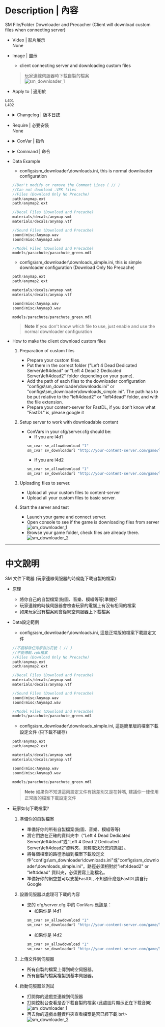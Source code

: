 # Description | 內容
SM File/Folder Downloader and Precacher
(Client will download custom files when connecting server)

* Video | 影片展示
<br/>None

* Image | 圖示
	* client connecting server and downloading custom files
	> 玩家連線伺服器時下載自製的檔案
	<br/>![sm_downloader_1](image/sm_downloader_1.jpg)

* Apply to | 適用於
```
L4D1
L4D2
```


* <details><summary>Changelog | 版本日誌</summary>

    * 1.7 (2022-11-16)
	    * Remake Code
		* Auto-generate cfg

    * v1.4
	    * [original plugin by berni](https://forums.alliedmods.net/showthread.php?t=69502)
</details>

* Require | 必要安裝
<br/>None

* <details><summary>ConVar | 指令</summary>

    * cfg/sourcemod/map-decals.cfg
	```php
	// (Download & Precache) Full path of the normal downloader configuration to load. 
	// IE: configs/sm_downloader/downloads.ini
	sm_downloader_config "configs/sm_downloader/downloads.ini"

	// 0=Plugin off, 1=Plugin on.
	sm_downloader_enabled "1"

	// If 1, Enable normal downloader file.
	sm_downloader_normal "1"

	// If 1, Enable simple downloader file.
	sm_downloader_simple "0"

	// (Download Only No Precache) Full path of the simple downloader configuration to load. 
	// IE: configs/sm_downloader/downloads_simple.ini
	sm_simple_downloader_config "configs/sm_downloader/downloads_simple.ini"
	```
</details>

* <details><summary>Command | 命令</summary>

	None
</details>

* Data Example
	* configs\sm_downloader\downloads.ini, this is normal downloader configuration
	```php
	//Don't modify or remove the Comment Lines ( // )
	//Can not download .VPK files 
	//Files (Download Only No Precache)
	path/anymap.ext
	path/anymap2.ext

	//Decal Files (Download and Precache)
	materials/decals/anymap.vmt
	materials/decals/anymap.vtf

	//Sound Files (Download and Precache)
	sound/misc/Anymap.wav
	sound/misc/Anymap3.wav

	//Model Files (Download and Precache)
	models/parachute/parachute_green.mdl
	```

	* configs\sm_downloader\downloads_simple.ini, this is simple downloader configuration (Download Only No Precache)
	```php
	path/anymap.ext
	path/anymap2.ext

	materials/decals/anymap.vmt
	materials/decals/anymap.vtf

	sound/misc/Anymap.wav
	sound/misc/Anymap3.wav

	models/parachute/parachute_green.mdl
	```

	> __Note__ If you don't know which file to use, just enable and use the normal downloader configuration

* How to make the client download custom files
	1. Preparation of custom files
		* Prepare your custom files.
		* Put them in the correct folder ("Left 4 Dead Dedicated Server\left4dead" or "Left 4 Dead 2 Dedicated Server\left4dead2" folder depending on your game).
		* Add the path of each files to the downloader configuration "configs\sm_downloader\downloads.ini" or "configs\sm_downloader\downloads_simple.ini". The path has to be put relative to the "left4dead2" or "left4dead" folder, and with the file extension.
		* Prepare your content-server for FastDL, if you don't know what "FastDL" is, please google it

	2. Setup server to work with downloadable content
		* ConVars in your cfg/server.cfg should be:
			* If you are l4d1
			```php
			sm_cvar sv_allowdownload "1"
			sm_cvar sv_downloadurl "http://your-content-server.com/game/left4dead/"
			```
			* If you are l4d2
			```php
			sm_cvar sv_allowdownload "1"
			sm_cvar sv_downloadurl "http://your-content-server.com/game/left4dead2"	
			```

	3. Uploading files to server.
		* Upload all your custom files to content-server
		* Upload all your custom files to basic server.

	4. Start the server and test
		* Launch your game and connect server. 
		* Open console to see if the game is downloading files from server
		<br/>![sm_downloader_1](image/sm_downloader_1.jpg)
		* Browse your game folder, check files are already there.
		<br/>![sm_downloader_2](image/sm_downloader_2.jpg)

- - - -
# 中文說明
SM 文件下載器 (玩家連線伺服器的時候能下載自製的檔案)

* 原理
	* 將你自己的自製檔案(貼圖、音樂、模組等等)準備好
    * 玩家連線的時候伺服器會檢查玩家的電腦上有沒有相同的檔案
	* 如果玩家沒有檔案則會從網空伺服器上下載檔案

* Data設定範例
	* configs\sm_downloader\downloads.ini, 這是正常版的檔案下載設定文件
	```php
	//不要移除任何原有的符號 ( // )
	//不能傳輸.vpk檔案
	//Files (Download Only No Precache)
	path/anymap.ext
	path/anymap2.ext

	//Decal Files (Download and Precache)
	materials/decals/anymap.vmt
	materials/decals/anymap.vtf

	//Sound Files (Download and Precache)
	sound/misc/Anymap.wav
	sound/misc/Anymap3.wav

	//Model Files (Download and Precache)
	models/parachute/parachute_green.mdl
	```

	* configs\sm_downloader\downloads_simple.ini, 這是簡單版的檔案下載設定文件 (只下載不緩存)
	```php
	path/anymap.ext
	path/anymap2.ext

	materials/decals/anymap.vmt
	materials/decals/anymap.vtf

	sound/misc/Anymap.wav
	sound/misc/Anymap3.wav

	models/parachute/parachute_green.mdl
	```

	> __Note__ 如果你不知道這兩設定文件有捨差別又是在幹嗎, 建議你一律使用正常版的檔案下載設定文件

* 玩家如何下載檔案?
	1. 準備你的自製檔案
		* 準備好你的所有自製檔案(貼圖、音樂、模組等等)
		* 將它們放在正確的資料夾中（“Left 4 Dead Dedicated Server\left4dead”或“Left 4 Dead 2 Dedicated Server\left4dead2”資料夾，具體取決於您的遊戲）。
		* 將每個檔案的路徑添加到檔案下載設定文件"configs\sm_downloader\downloads.ini"或"configs\sm_downloader\downloads_simple.ini"。路徑必須相對於"left4dead2" or "left4dead" 資料夾，必須要寫上副檔名。
		* 準備好你的網空並可以支援FastDL, 不知道什麼是FastDL請自行Google
		
	2. 設置伺服器以處理可下載的內容
		* 您的 cfg/server.cfg 中的 ConVars 應該是：
			* 如果你是 l4d1
			```php
			sm_cvar sv_allowdownload "1"
			sm_cvar sv_downloadurl "http://your-content-server.com/game/left4dead/"
			```
			* 如果你是 l4d2
			```php
			sm_cvar sv_allowdownload "1"
			sm_cvar sv_downloadurl "http://your-content-server.com/game/left4dead2"	
			```
		
	3. 上傳文件到伺服器
		* 所有自製的檔案上傳到網空伺服器。
		* 所有自製的檔案複製到基本伺服器。
		
	4. 啟動伺服器並測試
		* 打開你的遊戲並連線到伺服器
		* 打開控制台查看是否下載自製的檔案 (此處圖片顯示正在下載音樂)
		<br/>![sm_downloader_1](image/sm_downloader_1.jpg)
		* 再去你的遊戲本體資料夾查看檔案是否已經下載 
		br/>![sm_downloader_2](image/sm_downloader_2.jpg)
